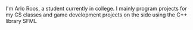 I'm Arlo Roos, a student currently in college.
I mainly program projects for my CS classes and game development projects on the side using the C++ library SFML
